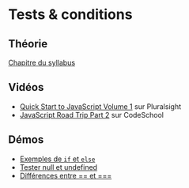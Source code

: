 # Tests & conditions #

## Théorie ##

[Chapitre du syllabus](../syllabus/02_conditions.pdf)

## Vidéos ##

- [Quick Start to JavaScript Volume 1](https://app.pluralsight.com/library/courses/quick-start-javascript-1-1870/table-of-contents) sur Pluralsight
- [JavaScript Road Trip Part 2](https://www.codeschool.com/courses/javascript-road-trip-part-2) sur CodeSchool

## Démos ##

- [Exemples de `if` et `else`](https://jsfiddle.net/bfcepegra/nvgmbrpm/)
- [Tester null et undefined](https://jsfiddle.net/bfcepegra/j02df2f9/)
- [Différences entre == et ===](https://jsfiddle.net/bfcepegra/bp27bqLm/)
